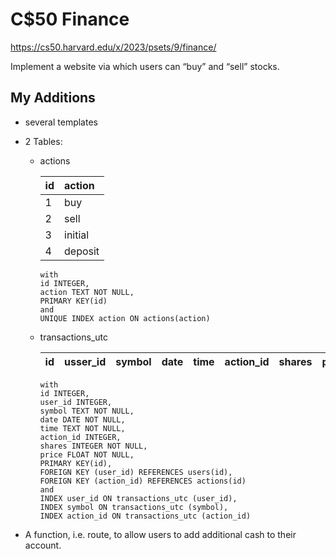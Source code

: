 # C$50 Finance

https://cs50.harvard.edu/x/2023/psets/9/finance/

Implement a website via which users can “buy” and “sell” stocks.

## My Additions

- several templates

- 2 Tables: 

    - actions
        
        | id | action |
        | :- | :- |
        | 1  | buy    |
        | 2  | sell   |
        | 3  | initial|
        | 4  | deposit|
        
        ```
        with
        id INTEGER,
        action TEXT NOT NULL,
        PRIMARY KEY(id)
        and
        UNIQUE INDEX action ON actions(action)
        ```

    - transactions_utc
        
        | id | usser_id | symbol | date | time | action_id | shares | price |
        | - | - | - | - | - | - | - | - |
        
        ```
        with
        id INTEGER, 
        user_id INTEGER, 
        symbol TEXT NOT NULL, 
        date DATE NOT NULL, 
        time TEXT NOT NULL, 
        action_id INTEGER, 
        shares INTEGER NOT NULL, 
        price FLOAT NOT NULL, 
        PRIMARY KEY(id), 
        FOREIGN KEY (user_id) REFERENCES users(id), 
        FOREIGN KEY (action_id) REFERENCES actions(id)
        and
        INDEX user_id ON transactions_utc (user_id), 
        INDEX symbol ON transactions_utc (symbol),
        INDEX action_id ON transactions_utc (action_id)
        ```

- A function, i.e. route, to allow users to add additional cash to their account.
